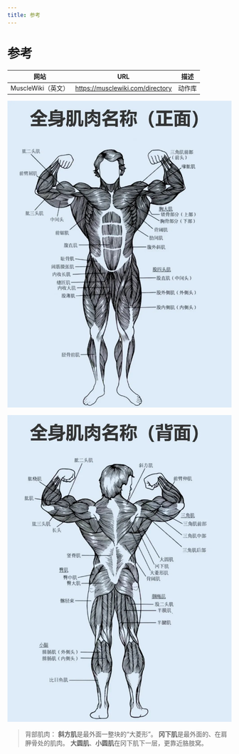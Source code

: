 ```yaml
---
title: 参考
---
```




# 参考


| 网站             | URL | 描述 |
|----------------|---|---|
| MuscleWiki（英文） |<https://musclewiki.com/directory>|动作库|




![img.png](images/img.png)

![img_1.png](images/img_1.png)


> 背部肌肉：
> **斜方肌**是最外面一整块的“大菱形”。
> **冈下肌**是最外面的、在肩胛骨处的肌肉。
> **大圆肌**、**小圆肌**在冈下肌下一层，更靠近胳肢窝。